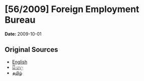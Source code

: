 # [56/2009] Foreign Employment Bureau

**Date:** 2009-10-01

## Original Sources

- [English](https://documents.gov.lk/view/acts/2009/10/56-2009_E.pdf)
- [සිංහල](https://documents.gov.lk/view/acts/2009/10/56-2009_S.pdf)
- [தமிழ்](https://documents.gov.lk/view/acts/2009/10/56-2009_T.pdf)
